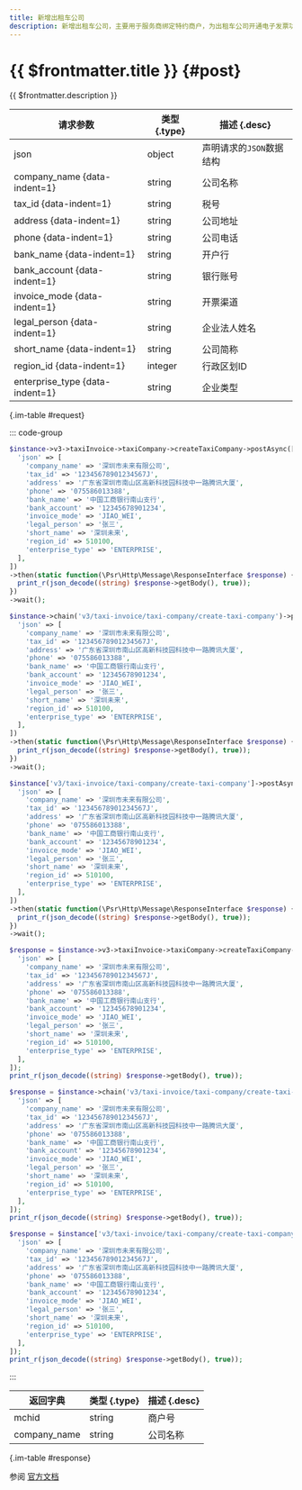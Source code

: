 ```yaml
---
title: 新增出租车公司
description: 新增出租车公司，主要用于服务商绑定特约商户，为出租车公司开通电子发票功能，提交开票信息等
---
```


# {{ $frontmatter.title }} {#post}

{{ $frontmatter.description }}

| 请求参数 | 类型 {.type} | 描述 {.desc}
| --- | --- | ---
| json | object | 声明请求的`JSON`数据结构
| company_name {data-indent=1} | string | 公司名称
| tax_id {data-indent=1} | string | 税号
| address {data-indent=1} | string | 公司地址
| phone {data-indent=1} | string | 公司电话
| bank_name {data-indent=1} | string | 开户行
| bank_account {data-indent=1} | string | 银行账号
| invoice_mode {data-indent=1} | string | 开票渠道
| legal_person {data-indent=1} | string | 企业法人姓名
| short_name {data-indent=1} | string | 公司简称
| region_id {data-indent=1} | integer | 行政区划ID
| enterprise_type {data-indent=1} | string | 企业类型

{.im-table #request}

::: code-group

```php [异步纯链式]
$instance->v3->taxiInvoice->taxiCompany->createTaxiCompany->postAsync([
  'json' => [
    'company_name' => '深圳市未来有限公司',
    'tax_id' => '12345678901234567J',
    'address' => '广东省深圳市南山区高新科技园科技中一路腾讯大厦',
    'phone' => '075586013388',
    'bank_name' => '中国工商银行南山支行',
    'bank_account' => '12345678901234',
    'invoice_mode' => 'JIAO_WEI',
    'legal_person' => '张三',
    'short_name' => '深圳未来',
    'region_id' => 510100,
    'enterprise_type' => 'ENTERPRISE',
  ],
])
->then(static function(\Psr\Http\Message\ResponseInterface $response) {
  print_r(json_decode((string) $response->getBody(), true));
})
->wait();
```

```php [异步声明式]
$instance->chain('v3/taxi-invoice/taxi-company/create-taxi-company')->postAsync([
  'json' => [
    'company_name' => '深圳市未来有限公司',
    'tax_id' => '12345678901234567J',
    'address' => '广东省深圳市南山区高新科技园科技中一路腾讯大厦',
    'phone' => '075586013388',
    'bank_name' => '中国工商银行南山支行',
    'bank_account' => '12345678901234',
    'invoice_mode' => 'JIAO_WEI',
    'legal_person' => '张三',
    'short_name' => '深圳未来',
    'region_id' => 510100,
    'enterprise_type' => 'ENTERPRISE',
  ],
])
->then(static function(\Psr\Http\Message\ResponseInterface $response) {
  print_r(json_decode((string) $response->getBody(), true));
})
->wait();
```

```php [异步属性式]
$instance['v3/taxi-invoice/taxi-company/create-taxi-company']->postAsync([
  'json' => [
    'company_name' => '深圳市未来有限公司',
    'tax_id' => '12345678901234567J',
    'address' => '广东省深圳市南山区高新科技园科技中一路腾讯大厦',
    'phone' => '075586013388',
    'bank_name' => '中国工商银行南山支行',
    'bank_account' => '12345678901234',
    'invoice_mode' => 'JIAO_WEI',
    'legal_person' => '张三',
    'short_name' => '深圳未来',
    'region_id' => 510100,
    'enterprise_type' => 'ENTERPRISE',
  ],
])
->then(static function(\Psr\Http\Message\ResponseInterface $response) {
  print_r(json_decode((string) $response->getBody(), true));
})
->wait();
```

```php [同步纯链式]
$response = $instance->v3->taxiInvoice->taxiCompany->createTaxiCompany->post([
  'json' => [
    'company_name' => '深圳市未来有限公司',
    'tax_id' => '12345678901234567J',
    'address' => '广东省深圳市南山区高新科技园科技中一路腾讯大厦',
    'phone' => '075586013388',
    'bank_name' => '中国工商银行南山支行',
    'bank_account' => '12345678901234',
    'invoice_mode' => 'JIAO_WEI',
    'legal_person' => '张三',
    'short_name' => '深圳未来',
    'region_id' => 510100,
    'enterprise_type' => 'ENTERPRISE',
  ],
]);
print_r(json_decode((string) $response->getBody(), true));
```

```php [同步声明式]
$response = $instance->chain('v3/taxi-invoice/taxi-company/create-taxi-company')->post([
  'json' => [
    'company_name' => '深圳市未来有限公司',
    'tax_id' => '12345678901234567J',
    'address' => '广东省深圳市南山区高新科技园科技中一路腾讯大厦',
    'phone' => '075586013388',
    'bank_name' => '中国工商银行南山支行',
    'bank_account' => '12345678901234',
    'invoice_mode' => 'JIAO_WEI',
    'legal_person' => '张三',
    'short_name' => '深圳未来',
    'region_id' => 510100,
    'enterprise_type' => 'ENTERPRISE',
  ],
]);
print_r(json_decode((string) $response->getBody(), true));
```

```php [同步属性式]
$response = $instance['v3/taxi-invoice/taxi-company/create-taxi-company']->post([
  'json' => [
    'company_name' => '深圳市未来有限公司',
    'tax_id' => '12345678901234567J',
    'address' => '广东省深圳市南山区高新科技园科技中一路腾讯大厦',
    'phone' => '075586013388',
    'bank_name' => '中国工商银行南山支行',
    'bank_account' => '12345678901234',
    'invoice_mode' => 'JIAO_WEI',
    'legal_person' => '张三',
    'short_name' => '深圳未来',
    'region_id' => 510100,
    'enterprise_type' => 'ENTERPRISE',
  ],
]);
print_r(json_decode((string) $response->getBody(), true));
```

:::

| 返回字典 | 类型 {.type} | 描述 {.desc}
| --- | --- | ---
| mchid | string | 商户号
| company_name | string | 公司名称

{.im-table #response}

参阅 [官方文档](https://pay.weixin.qq.com/docs/partner/apis/taxi-fapiao/taxi-company/create-taxi-company.html)
